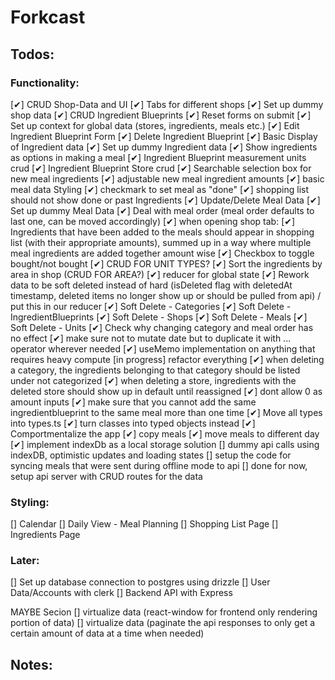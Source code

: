 # Forkcast

## Todos:

### Functionality:

[✔] CRUD Shop-Data and UI
[✔] Tabs for different shops
[✔] Set up dummy shop data
[✔] CRUD Ingredient Blueprints
[✔] Reset forms on submit
[✔] Set up context for global data (stores, ingredients, meals etc.)
[✔] Edit Ingredient Blueprint Form
[✔] Delete Ingredient Blueprint
[✔] Basic Display of Ingredient data
[✔] Set up dummy Ingredient data
[✔] Show ingredients as options in making a meal
[✔] Ingredient Blueprint measurement units crud
[✔] Ingredient Blueprint Store crud
[✔] Searchable selection box for new meal ingredients
[✔] adjustable new meal ingredient amounts
[✔] basic meal data Styling
[✔] checkmark to set meal as "done"
[✔] shopping list should not show done or past Ingredients
[✔] Update/Delete Meal Data
[✔] Set up dummy Meal Data
[✔] Deal with meal order (meal order defaults to last one, can be moved accordingly)
[✔] when opening shop tab:
[✔] Ingredients that have been added to the meals should appear in shopping list (with their appropriate amounts), summed up in a way where multiple meal ingredients are added together amount wise
[✔] Checkbox to toggle bought/not bought
[✔] CRUD FOR UNIT TYPES?
[✔] Sort the ingredients by area in shop (CRUD FOR AREA?)
[✔] reducer for global state
[✔] Rework data to be soft deleted instead of hard (isDeleted flag with deletedAt timestamp, deleted items no longer show up or should be pulled from api) / put this in our reducer
[✔] Soft Delete - Categories
[✔] Soft Delete - IngredientBlueprints
[✔] Soft Delete - Shops
[✔] Soft Delete - Meals
[✔] Soft Delete - Units
[✔] Check why changing category and meal order has no effect
[✔] make sure not to mutate date but to duplicate it with ... operator wherever needed
[✔] useMemo implementation on anything that requires heavy compute
[in progress] refactor everything
[✔] when deleting a category, the ingredients belonging to that category should be listed under not categorized
[✔] when deleting a store, ingredients with the deleted store should show up in default until reassigned
[✔] dont allow 0 as amount inputs
[✔] make sure that you cannot add the same ingredientblueprint to the same meal more than one time
[✔] Move all types into types.ts
[✔] turn classes into typed objects instead
[✔] Comportmentalize the app
[✔] copy meals
[✔] move meals to different day
[✔] implement indexDb as a local storage solution
[] dummy api calls using indexDB, optimistic updates and loading states
[] setup the code for syncing meals that were sent during offline mode to api
[] done for now, setup api server with CRUD routes for the data

### Styling:

[] Calendar
[] Daily View - Meal Planning
[] Shopping List Page
[] Ingredients Page

### Later:

[] Set up database connection to postgres using drizzle
[] User Data/Accounts with clerk
[] Backend API with Express

MAYBE Secion
[] virtualize data (react-window for frontend only rendering portion of data)
[] virtualize data (paginate the api responses to only get a certain amount of data at a time when needed)

## Notes:
